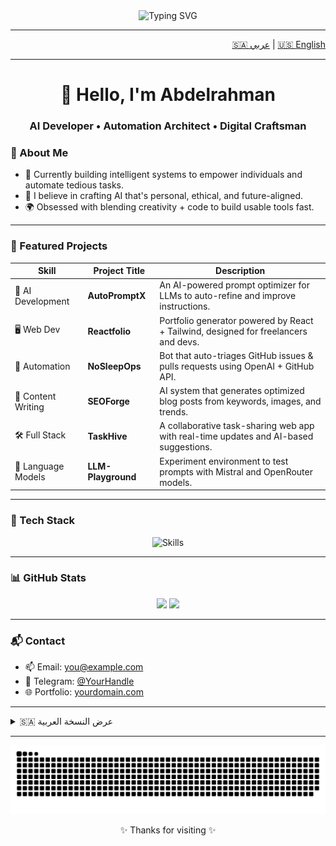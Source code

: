<!-- GitHub Profile README -->

<div align="center">
  <img src="https://readme-typing-svg.demolab.com?font=Fira+Code&duration=3000&pause=1000&color=36BCF7&center=true&vCenter=true&width=435&lines=Welcome+to+Abdelrahman's+AI+Lab+%F0%9F%A7%A0;Crafting+code+with+vision+%F0%9F%94%A5;Merging+Humanity+%2B+AI+%F0%9F%92%BB;Let%27s+build+the+future+together+%F0%9F%9A%80" alt="Typing SVG" />
</div>

---

<div align="right">
  <a href="#arabic" style="margin-left: 10px;">🇸🇦 عربي</a> | <a href="#english">🇺🇸 English</a>
</div>

---

<h1 id="english" align="center">👋 Hello, I'm Abdelrahman</h1>
<h3 align="center">AI Developer • Automation Architect • Digital Craftsman</h3>

### 🧠 About Me

- 🔭 Currently building intelligent systems to empower individuals and automate tedious tasks.
- 🧩 I believe in crafting AI that's personal, ethical, and future-aligned.
- 🌍 Obsessed with blending creativity + code to build usable tools fast.

---

### 💼 Featured Projects

| Skill              | Project Title                                     | Description |
|-------------------|---------------------------------------------------|-------------|
| 🤖 AI Development | **AutoPromptX**                                  | An AI-powered prompt optimizer for LLMs to auto-refine and improve instructions. |
| 🖥️ Web Dev        | **Reactfolio**                                   | Portfolio generator powered by React + Tailwind, designed for freelancers and devs. |
| 🔧 Automation     | **NoSleepOps**                                   | Bot that auto-triages GitHub issues & pulls requests using OpenAI + GitHub API. |
| 🧾 Content Writing| **SEOForge**                                     | AI system that generates optimized blog posts from keywords, images, and trends. |
| 🛠️ Full Stack     | **TaskHive**                                     | A collaborative task-sharing web app with real-time updates and AI-based suggestions. |
| 🧠 Language Models| **LLM-Playground**                                | Experiment environment to test prompts with Mistral and OpenRouter models. |

---

### 🧰 Tech Stack
<p align="center">
  <img src="https://skillicons.dev/icons?i=nextjs,ts,tailwind,firebase,openai,vscode,vercel,git,figma,linux" alt="Skills" />
</p>

---

### 📊 GitHub Stats
<p align="center">
  <img src="https://github-readme-stats.vercel.app/api?username=YOUR_USERNAME&show_icons=true&theme=tokyonight" />
  <img src="https://streak-stats.demolab.com?user=YOUR_USERNAME&theme=tokyonight&hide_border=true" />
</p>

---

### 📬 Contact

- 📫 Email: you@example.com
- 💬 Telegram: [@YourHandle](https://t.me/YourHandle)
- 🌐 Portfolio: [yourdomain.com](https://yourdomain.com)

---

<details>
<summary id="arabic">🇸🇦 عرض النسخة العربية</summary>

<h2 align="center">مرحبًا، أنا عبد الرحمن 👋</h2>
<h4 align="center">مطور ذكاء اصطناعي • مهندس أتمتة • صانع حلول رقمية</h4>

### 🧠 من أنا؟

- 👨‍💻 أعمل على بناء أنظمة ذكية تخدم الإنسان وتوفر الوقت.
- ⚙️ أعشق الدمج بين الإبداع والكود لبناء أدوات مفيدة بسرعة.
- 🌐 أؤمن أن المستقبل من نصيب من يفكر ويُنفذ.

---

### 💼 مشاريع مختارة

| المهارة              | اسم المشروع              | الوصف |
|----------------------|---------------------------|--------|
| 🤖 تطوير ذكاء اصطناعي | **موجه تلقائي ذكي**       | أداة تستخدم الذكاء الاصطناعي لصياغة وتحسين البرومبتات تلقائيًا. |
| 🖥️ تطوير مواقع        | **Reactfolio العربي**     | منشئ بورتفوليو للمستقلين مبني على React و Tailwind. |
| 🔧 أتمتة              | **روبوت GitHub**          | بوت يفرز المهام تلقائيًا ويرد على الطلبات باستخدام API الذكاء الاصطناعي. |
| ✍️ كتابة محتوى        | **محرّك SEO الذكي**       | نظام يُنتج مقالات متوافقة مع SEO اعتمادًا على الكلمات المفتاحية والصور. |
| 💻 برمجة كاملة         | **خلية المهام TaskHive** | تطبيق ويب تعاوني لمشاركة المهام، مع اقتراحات ذكية. |
| 🧠 اللعب مع LLMs       | **مختبر النماذج**         | بيئة اختبار تفاعلية لبرومبتات الذكاء الاصطناعي. |

</details>

---

<p align="center">
  <img src="https://github.com/Platane/snk/raw/output/github-contribution-grid-snake.svg" alt="Snake animation" />
</p>

<p align="center">✨ Thanks for visiting ✨</p>
